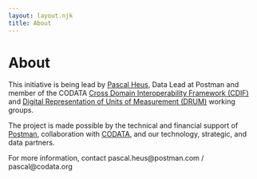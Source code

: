 ```yaml
---
layout: layout.njk
title: About
---
```


<h1>About</h1>

<p>This initiative is being lead by <a href="https://linkedin.com/in/pascal" target="_blank">Pascal Heus</a>, Data Lead at Postman and member of the CODATA <a href="https://cdif.codata.org/" target="_blank">Cross Domain Interoperability Framework (CDIF)</a> and <a href="https://codata.org/initiatives/task-groups/drum/" target="_blank">Digital Representation of Units of Measurement (DRUM)</a> working groups.</p>

<p>The project is made possible by the technical and financial support of <a href="https://postman.com" target="_blank">Postman</a>, collaboration with <a href="https://codata.org" target="_blank">CODATA</a>, and our technology, strategic, and data partners.</p>

<p>For more information, contact pascal.heus@postman.com  / pascal@codata.org</p> 


